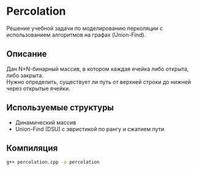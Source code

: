 # Percolation

Решение учебной задачи по моделированию перколяции с использованием алгоритмов на графах (Union-Find).

## Описание

Дан N×N-бинарный массив, в котором каждая ячейка либо открыта, либо закрыта.  
Нужно определить, существует ли путь от верхней строки до нижней через открытые ячейки.

## Используемые структуры

- Динамический массив
- Union-Find (DSU) с эвристикой по рангу и сжатием пути

## Компиляция

```bash
g++ percolation.cpp -o percolation
